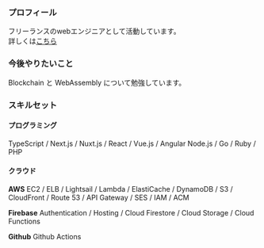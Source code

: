 ### プロフィール
フリーランスのwebエンジニアとして活動しています。  
詳しくは[こちら](https://msykn.com/works/portfolio)

### 今後やりたいこと
Blockchain と WebAssembly について勉強しています。

### スキルセット

#### プログラミング
TypeScript / Next.js / Nuxt.js / React / Vue.js / Angular
Node.js / Go / Ruby / PHP

#### クラウド
__AWS__
EC2 / ELB / Lightsail / Lambda / ElastiCache / DynamoDB / S3 / CloudFront / Route 53 / API Gateway / SES / IAM / ACM

__Firebase__
Authentication / Hosting / Cloud Firestore / Cloud Storage / Cloud Functions

__Github__
Github Actions
